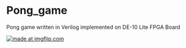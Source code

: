 # Pong_game
Pong game written in Verilog implemented on DE-10 Lite FPGA Board

<a href="https://imgflip.com/gif/3n085r"><img src="https://i.imgflip.com/3n085r.gif" title="made at imgflip.com"/></a>
